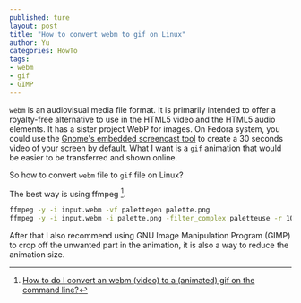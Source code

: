 ```yaml
---
published: ture
layout: post
title: "How to convert webm to gif on Linux"
author: Yu
categories: HowTo
tags:
- webm
- gif
- GIMP
---
```



`webm` is an audiovisual media file format. It is primarily intended to offer a royalty-free alternative to use in the HTML5 video and the HTML5 audio elements. It has a sister project WebP for images. On Fedora system, you could use the [Gnome's embedded screencast tool](https://fedoraproject.org/wiki/ScreenCasting) to create a 30 seconds video of your screen by default. What I want is a `gif` animation that would be easier to be transferred and shown online.

So how to convert `webm` file to `gif` file on Linux?

The best way is using ffmpeg [^1].

```bash
ffmpeg -y -i input.webm -vf palettegen palette.png
ffmpeg -y -i input.webm -i palette.png -filter_complex paletteuse -r 10 output.gif
```
After that I also recommend using GNU Image Manipulation Program (GIMP) to crop off the unwanted part in the animation, it is also a way to reduce the animation size.


[^1]: [How to do I convert an webm (video) to a (animated) gif on the command line?](https://askubuntu.com/questions/506670/how-to-do-i-convert-an-webm-video-to-a-animated-gif-on-the-command-line)

